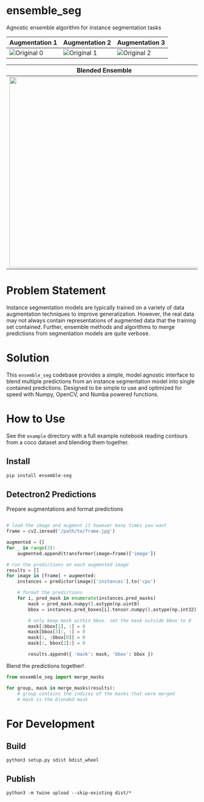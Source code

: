# ensemble_seg

Agnostic ensemble algorithm for instance segmentation tasks

| Augmentation 1 | Augmentation 2 | Augmentation 3 |
| --- | --- | --- |
| ![Original 0](/graphics/original_0.jpg) | ![Original 1](/graphics/original_1.jpg) | ![Original 2](/graphics/original_2.jpg)

| Blended Ensemble |
| --- |
| <img src="/graphics/blended.jpg" width="500" /> |



# Problem Statement

Instance segmentation models are typically trained on a variety of data augmentation techniques to improve generalization. However, the real data
may not always contain representations of augmented data that the training set contained. Further, ensemble methods and algorithms to merge predictions from segmentation models are quite verbose.

# Solution

This `ensemble_seg` codebase provides a simple, model agnostic interface to blend multiple predictions from an instance segmentation model into single contained predictions. Designed to be simple to use and optimized for speed with Numpy, OpenCV, and Numba powered functions.

# How to Use

See the `example` directory with a full example notebook reading contours from a coco dataset and blending them together.

## Install

```bash
pip install ensemble-seg
```

## Detectron2 Predictions

Prepare augmentations and format predictions

```python

# load the image and augment it however many times you want
frame = cv2.imread('/path/to/frame.jpg')

augmented = []
for _ in range(3):
    augmented.append(transformer(image=frame)['image'])

# run the predictions on each augmented image
results = []
for image in [frame] + augmented:
    instances = predictor(image)['instances'].to('cpu')

    # format the predictions
    for i, pred_mask in enumerate(instances.pred_masks)
        mask = pred_mask.numpy().astype(np.uint8)
        bbox = instances.pred_boxes[i].tensor.numpy().astype(np.int32)[0]

        # only keep mask within bbox. set the mask outside bbox to 0
        mask[:bbox[1], :] = 0
        mask[bbox[3]:, :] = 0
        mask[:, :bbox[0]] = 0
        mask[:, bbox[2]:] = 0

        results.append({ 'mask': mask, 'bbox': bbox })
```

Blend the predictions together!

```python
from ensemble_seg import merge_masks

for group, mask in merge_masks(results):
    # group contains the indices of the masks that were merged
    # mask is the blended mask
```

# For Development

## Build
```
python3 setup.py sdist bdist_wheel
```

## Publish
```
python3 -m twine upload --skip-existing dist/*
```